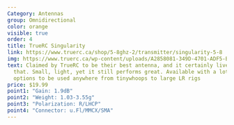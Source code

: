 ```yaml
---
Category: Antennas
group: Omnidirectional
color: orange
visible: true
order: 4
title: TrueRC Singularity
link: https://www.truerc.ca/shop/5-8ghz-2/transmitter/singularity-5-8
img: https://www.truerc.ca/wp-content/uploads/A2858081-349D-4701-ADF5-BE7056A3A1DB-scaled-e1632505637758.jpeg
text: Claimed by TrueRC to be their best antenna, and it certainly lives up to
  that. Small, light, yet it still performs great. Available with a lot of
  options to be used anywhere from tinywhoops to large LR rigs
price: $19.99
point1: "Gain: 1.9dB"
point2: "Weight: 1.03-3.55g"
point3: "Polarization: R/LHCP"
point4: "Connector: u.Fl/MMCX/SMA"
---
```

